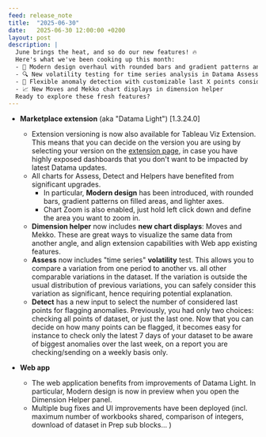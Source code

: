 ```yaml
---
feed: release_note
title:  "2025-06-30"
date:   2025-06-30 12:00:00 +0200
layout: post
description: |
  June brings the heat, and so do our new features! 🔥 
  Here's what we've been cooking up this month:
  - 🎨 Modern design overhaul with rounded bars and gradient patterns and zoom capabilities
  - 🔍 New volatility testing for time series analysis in Datama Assess light
  - 🎯 Flexible anomaly detection with customizable last X points consideration
  - 📈 New Moves and Mekko chart displays in dimension helper
  Ready to explore these fresh features?
---
```


* **Marketplace extension** (aka "Datama Light") [1.3.24.0] 
  * Extension versioning is now also available for Tableau Viz Extension. This means that you can decide on the version you are using by selecting your version on the [extension page](https://app.datama.io/a/dashboard/my-products), in case you have highly exposed dashboards that you don't want to be impacted by latest Datama updates. 
  * All charts for Assess, Detect and Helpers have benefited from significant upgrades. 
    * In particular, **Modern design** has been introduced, with rounded bars, gradient patterns on filled areas, and lighter axes. 
    * Chart Zoom is also enabled, just hold left click down and define the area you want to zoom in.
  * **Dimension helper** now includes **new chart displays**: Moves and Mekko. These are great ways to visualize the same data from another angle, and align extension capabilities with Web app existing features.
  * **Assess** now includes "time series" **volatility** test. This allows you to compare a variation from one period to another vs. all other comparable variations in the dataset. If the variation is outside the usual distribution of previous variations, you can safely consider this variation as significant, hence requiring potential explanation. 
  * **Detect** has a new input to select the number of considered last points for flagging anomalies. Previously, you had only two choices: checking all points of dataset, or just the last one. Now that you can decide on how many points can be flagged, it becomes easy for instance to check only the latest 7 days of your dataset to be aware of biggest anomalies over the last week, on a report you are checking/sending on a weekly basis only.  


* **Web app** 
  * The web application benefits from improvements of Datama Light. In particular, Modern design is now in preview when you open the Dimension Helper panel. 
  * Multiple bug fixes and UI improvements have been deployed (incl. maximum number of workbooks shared, comparison of integers, download of dataset in Prep sub blocks... )

